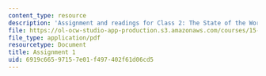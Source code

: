 ```yaml
---
content_type: resource
description: 'Assignment and readings for Class 2: The State of the World.'
file: https://ol-ocw-studio-app-production.s3.amazonaws.com/courses/15-992-s-lab-laboratory-for-sustainable-business-spring-2008/6919c66597157e01f497402f61d06cd5_assn_1.pdf
file_type: application/pdf
resourcetype: Document
title: Assignment 1
uid: 6919c665-9715-7e01-f497-402f61d06cd5
---
```

